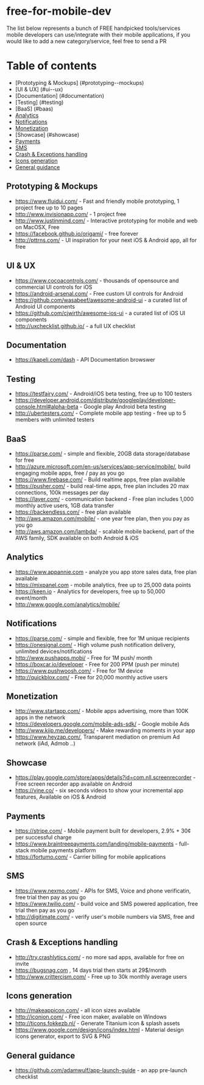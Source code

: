 # free-for-mobile-dev
The list below represents a bunch of FREE handpicked tools/services mobile developers can use/integrate with their mobile applications, if you would like to add a new category/service, feel free to send a PR

Table of contents 
===================

* [Prototyping & Mockups] (#prototyping--mockups)
* [UI & UX] (#ui--ux)
* [Documentation] (#documentation)
* [Testing] (#testing)
* [BaaS] (#baas)
* [Analytics](#analytics)
* [Notifications](#notifications)
* [Monetization](#monetization)
* [Showcase] (#showcase)
* [Payments](#payments)
* [SMS](#sms)
* [Crash & Exceptions handling](#crash--exceptions-handling)
* [Icons generation](#icons-generation)
* [General guidance](#general-guidance)

##  Prototyping & Mockups
  * https://www.fluidui.com/ - Fast and friendly mobile prototyping, 1 project free up to 10 pages
  * http://www.invisionapp.com/ - 1 project free
  * http://www.justinmind.com/ - Interactive prototyping for mobile and web on MacOSX, Free
  * https://facebook.github.io/origami/ - free forever
  * http://pttrns.com/ - UI inspiration for your next iOS & Android app, all for free

## UI & UX
  * https://www.cocoacontrols.com/ - thousands of opensource and commercial UI controls for iOS
  * https://android-arsenal.com/ - Free custom UI controls for Android
  * https://github.com/wasabeef/awesome-android-ui - a curated list of Android UI components
  * https://github.com/cjwirth/awesome-ios-ui - a curated list of iOS UI components
  * http://uxchecklist.github.io/ - a full UX checklist
  
## Documentation
  * https://kapeli.com/dash - API Documentation browswer
  
## Testing
  * https://testfairy.com/ - Android/iOS beta testing, free up to 100 testers
  * https://developer.android.com/distribute/googleplay/developer-console.html#alpha-beta - Google play Android beta testing
  * http://ubertesters.com/ - Complete mobile app testing - free up to 5 members with unlimited testers
  
## BaaS
  * https://parse.com/ - simple and flexible, 20GB data storage/database for free
  * http://azure.microsoft.com/en-us/services/app-service/mobile/, build engaging mobile apps, free / pay as you go
  * https://www.firebase.com/ - Build realtime apps, free plan available
  * https://pusher.com/ - build real-time apps, free plan includes 20 max connections, 100k messages per day
  * https://layer.com/ - communication backend - Free plan includes 1,000 monthly active users, 1GB data transfer
  * https://backendless.com/ - free plan available
  * http://aws.amazon.com/mobile/ - one year free plan, then you pay as you go
  * http://aws.amazon.com/lambda/ - scalable mobile backend, part of the AWS family, SDK available on both Android & iOS
  
## Analytics
  * https://www.appannie.com - analyze you app store sales data, free plan available
  * https://mixpanel.com - mobile analytics, free up to 25,000 data points
  * https://keen.io - Analytics for developers, free up to 50,000 event/month
  * http://www.google.com/analytics/mobile/
  
## Notifications
  * https://parse.com/ - simple and flexible, free for 1M unique recipients
  * https://onesignal.com/ - High volume push notification delivery, unlimited devices/notifications
  * http://www.pushapps.mobi/ - Free for 1M push/ month
  * https://boxcar.io/developer - Free for 200 PPM (push per minute)
  * https://www.pushwoosh.com/ - Free for 1M device
  * http://quickblox.com/ - Free for 20,000 monthly active users
   
## Monetization
  * http://www.startapp.com/ - Mobile apps advertising, more than 100K apps in the network
  * https://developers.google.com/mobile-ads-sdk/ - Google mobile Ads 
  * http://www.kiip.me/developers/ - Make rewarding moments in your app
  * https://www.heyzap.com/, Transparent mediation on premium Ad network (iAd, Admob ..)
  
## Showcase
  * https://play.google.com/store/apps/details?id=com.nll.screenrecorder - Free screen recorder app available on Android
  * https://vine.co/ - six seconds videos to show your incremental app features, Available on iOS & Android
  
## Payments
  * https://stripe.com/ - Mobile payment built for developers, 2.9% + 30¢ per successful charge
  * https://www.braintreepayments.com/landing/mobile-payments - full-stack mobile payments platform
  * https://fortumo.com/ - Carrier billing for mobile applications
  
## SMS
  * https://www.nexmo.com/ - APIs for SMS, Voice and phone verificatin, free trial then pay as you go
  * https://www.twilio.com/ - build voice and SMS powered application, free trial then pay as you go
  * http://digitimate.com/ - verify user's mobile numbers via SMS, free and open source
  
## Crash & Exceptions handling
  * http://try.crashlytics.com/ - no more sad apps, available for free on invite
  * https://bugsnag.com , 14 days trial then starts at 29$/month
  * http://www.crittercism.com/ - Free up to 30k monthly average users

## Icons generation
  * http://makeappicon.com/ - all icon sizes available
  * http://iconion.com/ - Free icon maker, available on Windows
  * http://ticons.fokkezb.nl/ - Generate Titanium icon & splash assets
  * https://www.google.com/design/icons/index.html - Material design icons generator, export to SVG & PNG 

## General guidance
  * https://github.com/adamwulf/app-launch-guide - an app pre-launch checklist
